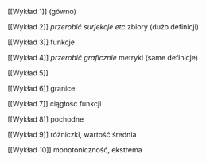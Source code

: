 
[[Wykład 1]]
(gówno)

[[Wykład 2]]
*przerobić surjekcje etc*
zbiory (dużo definicji)

[[Wykład 3]]
funkcje

[[Wykład 4]]
*przerobić graficznie*
metryki (same definicje)

[[Wykład 5]]

[[Wykład 6]]
granice

[[Wykład 7]]
ciągłość funkcji

[[Wykład 8]]
pochodne

[[Wykład 9]] 
różniczki, wartość średnia

[[Wykład 10]]
monotoniczność, ekstrema
